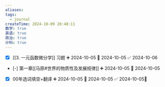 ```yaml
---
aliases: 
tags:
  - journal
createTime: 2024-10-09 20:48:11
数学: true
英语: true
政治: true
计科: true
---
```

- [x] [[3. 一元函数微分学]] 习题 ➕ 2024-10-05 📅 2024-10-05 ✅ 2024-10-06
- [-] 第一章[[马原#世界的物质性及发展规律]]   ➕ 2024-10-05 📅 2024-10-05
- [x] 00年选词填空+翻译 ➕ 2024-10-05 📅 2024-10-05 ✅ 2024-10-05🔼 